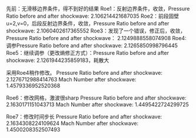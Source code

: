 先前：无滑移边界条件，得不到好的结果
Roe1：反射边界条件，收敛，Pressure Ratio before and after shockwave:  2.106214421687035
Roe2：前段固壁u=2,v=0，后段反射边界条件，收敛，Pressure Ratio before and after shockwave:  2.1060402617365552
Roe3：发现了一个错误，修正后，收敛，Pressure Ratio before and after shockwave： 2.1249888558074908
Roe4: 调参Pressure Ratio before and after shockwave:  2.1265850998796445
Roe5：继续调参（更改熵修正方式）：Pressure Ratio before and after shockwave:  2.1261944235859183，耗散大

采用Roe4稍作修改。
Pressure Ratio before and after shockwave:  2.1276712988414763
Mach Number after shockwave:  1.4579336952520368

Roe6：修改网格，激波很sharp
Pressure Ratio before and after shockwave:  2.1630171151043713
Mach Number after shockwave:  1.4495422724299725

Roe7：修改时间步长
Pressure Ratio before and after shockwave:  2.1634308224109624
Mach Number after shockwave:  1.4500208352507493



